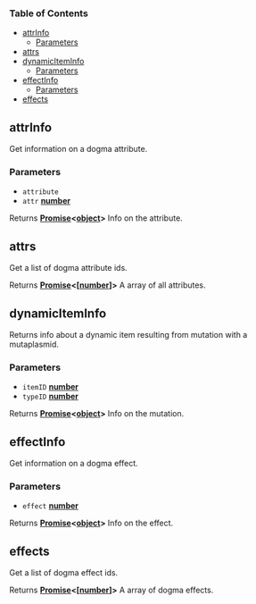 <!-- Generated by documentation.js. Update this documentation by updating the source code. -->

### Table of Contents

*   [attrInfo][1]
    *   [Parameters][2]
*   [attrs][3]
*   [dynamicItemInfo][4]
    *   [Parameters][5]
*   [effectInfo][6]
    *   [Parameters][7]
*   [effects][8]

## attrInfo

Get information on a dogma attribute.

### Parameters

*   `attribute` &#x20;
*   `attr` **[number][9]**&#x20;

Returns **[Promise][10]<[object][11]>** Info on the attribute.

## attrs

Get a list of dogma attribute ids.

Returns **[Promise][10]<\[[number][9]]>** A array of all attributes.

## dynamicItemInfo

Returns info about a dynamic item resulting from mutation with a mutaplasmid.

### Parameters

*   `itemID` **[number][9]**&#x20;
*   `typeID` **[number][9]**&#x20;

Returns **[Promise][10]<[object][11]>** Info on the mutation.

## effectInfo

Get information on a dogma effect.

### Parameters

*   `effect` **[number][9]**&#x20;

Returns **[Promise][10]<[object][11]>** Info on the effect.

## effects

Get a list of dogma effect ids.

Returns **[Promise][10]<\[[number][9]]>** A array of dogma effects.

[1]: #attrinfo

[2]: #parameters

[3]: #attrs

[4]: #dynamiciteminfo

[5]: #parameters-1

[6]: #effectinfo

[7]: #parameters-2

[8]: #effects

[9]: https://developer.mozilla.org/docs/Web/JavaScript/Reference/Global_Objects/Number

[10]: https://developer.mozilla.org/docs/Web/JavaScript/Reference/Global_Objects/Promise

[11]: https://developer.mozilla.org/docs/Web/JavaScript/Reference/Global_Objects/Object
